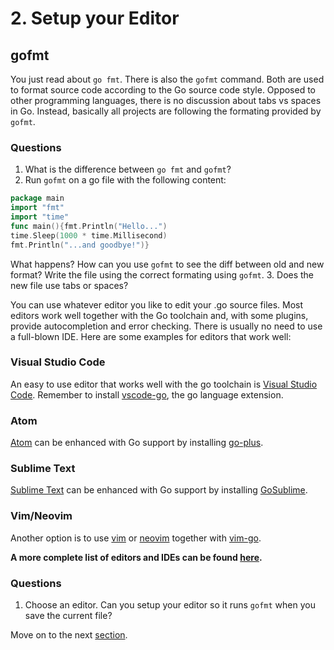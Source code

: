 # 2. Setup your Editor

## gofmt

You just read about `go fmt`. There is also the `gofmt` command. Both are used
to format source code according to the Go source code style. Opposed to other
programming languages, there is no discussion about tabs vs spaces in Go.
Instead, basically all projects are following the formating provided by
`gofmt`.

### Questions

1. What is the difference between `go fmt` and `gofmt`?
2. Run `gofmt` on a go file with the following content:
```go
package main
import "fmt"
import "time"
func main(){fmt.Println("Hello...")
time.Sleep(1000 * time.Millisecond)
fmt.Println("...and goodbye!")}
```
What happens?
How can you use `gofmt` to see the diff between old and new format? Write the
file using the correct formating using `gofmt`.
3. Does the new file use tabs or spaces?

You can use whatever editor you like to edit your .go source files. Most
editors work well together with the Go toolchain and, with some plugins,
provide autocompletion and error checking. There is usually no need to use a
full-blown IDE.
Here are some examples for editors that work well:

### Visual Studio Code

An easy to use editor that works well with the go toolchain is [Visual Studio
Code](https://code.visualstudio.com/). Remember to install
[vscode-go](https://github.com/Microsoft/vscode-go), the go language extension.

### Atom

[Atom](https://atom.io) can be enhanced with Go support by installing
[go-plus](https://github.com/joefitzgerald/go-plus).

### Sublime Text
[Sublime Text](https://www.sublimetext.com) can be enhanced with Go support by
installing [GoSublime](https://github.com/DisposaBoy/GoSublime).

### Vim/Neovim

Another option is to use [vim](http://www.vim.org/) or
[neovim](https://neovim.io) together with
[vim-go](https://github.com/fatih/vim-go).


**A more complete list of editors and IDEs can be found
[here](https://github.com/golang/go/wiki/IDEsAndTextEditorPlugins).**

### Questions
1. Choose an editor. Can you setup your editor so it runs `gofmt` when you save
   the current file?


Move on to the next [section](../hands-on-03).
